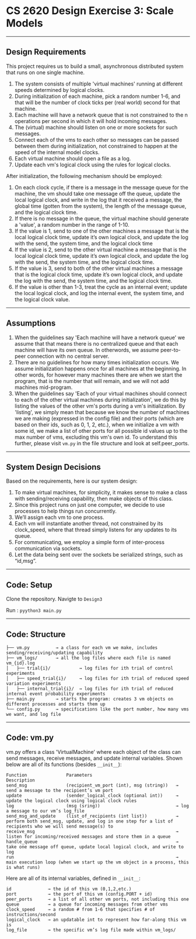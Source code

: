 # CS 2620 Design Exercise 3: Scale Models

-------------------------------------------
## Design Requirements

This project requires us to build a small, asynchronous distributed system that runs on one single machine.


1. The system consists of multiple 'virtual machines' running at different speeds determined by logical clocks.
2. During initialization of each machine, pick a random number 1-6, and that will be the number of clock ticks per (real world) second for that machine.
3. Each machine will have a network queue that is not constrained to the n operations per second in which it will hold incoming messages.
4. The (virtual) machine should listen on one or more sockets for such messages.
5. Connect each of the vms to each other so messages can be passed between them during initialization, not constrained to happen at the speed of the internal model clocks.
6. Each virtual machine should open a file as a log.
7. Update each vm's logical clock using the rules for logical clocks.

After initialization, the following mechanism should be employed:
1. On each clock cycle, if there is a message in the message queue for the machine, the vm should take one message off the queue, update the local logical clock, and write in the log that it received a message, the global time (gotten from the system), the length of the message queue, and the logical clock time.
2. If there is no message in the queue, the virtual machine should generate a 'value', a random number in the range of 1-10.
3. If the value is 1, send to one of the other machines a message that is the local logical clock time, update it’s own logical clock, and update the log with the send, the system time, and the logical clock time
4. If the value is 2, send to the other virtual machine a message that is the local logical clock time, update it’s own logical clock, and update the log with the send, the system time, and the logical clock time.
5. If the value is 3, send to both of the other virtual machines a message that is the logical clock time, update it’s own logical clock, and update the log with the send, the system time, and the logical clock time.
6. If the value is other than 1-3, treat the cycle as an internal event; update the local logical clock, and log the internal event, the system time, and the logical clock value.



-------------------------------------------
## Assumptions
1. When the guidelines say 'Each machine will have a network queue' we assume that that means there is no centralized queue and that each machine will have its own queue.  In otherwords, we assume peer-to-peer connection with no central server.
2. There are no guidelines for how many times initialization occurs.  We assume initialization happens once for all machines at the beginning.  In other words, for however many machines there are when we start the program, that is the number that will remain, and we will not add machines mid-program.
3. When the guidelines say 'Each of your virtual machines should connect to each of the other virtual machines during initialization', we do this by listing the values of the other vm's ports during a vm's initialization.  By 'listing', we simply mean that because we know the number of machines we are making (expressed in the config file) and their ports (which are based on their ids, such as 0, 1, 2, etc.), when we initialize a vm with some id, we make a list of other ports for all possible id values up to the max number of vms, excluding this vm's own id.  To understand this further, please visit `vm.py` in the file structure and look at self.peer_ports.



-------------------------------------------
## System Design Decisions

Based on the requirements, here is our system design:
1. To make virtual machines, for simplicity, it makes sense to make a class with sending/receiving capability, then make objects of this class.
2. Since this project runs on just one computer, we decide to use processes to help things run concurrently.
3. We’ll assign each vm to one process.
4. Each vm will instantiate another thread, not constrained by its clock_speed, where that thread simply listens for any updates to its queue.
5. For communicating, we employ a simple form of inter-process communication via sockets.
6. Let the data being sent over the sockets be serialized strings, such as “id,msg”.



-------------------------------------------
## Code: Setup

Clone the repository.
Navigte to `Design3`

Run :
`pyython3 main.py`



-------------------------------------------
## Code: Structure

```
├── vm.py          → a class for each vm we make, includes sending/receiving/updating capability
├── vm_logs/       → all the log files where each file is named vm_{id}.log
│   ├── trial{i}/           → log files for ith trial of control experiments
│   ├── speed_trial{i}/     → log files for ith trial of reduced speed variation experiments
│   ├── internal_trial{i}/  → log files for ith trial of reduced internal event probability experiments
├── main.py        → starts the program: creates 3 vm objects on different processes and starts them up
└── config.py      → specifications like the port number, how many vms we want, and log file
```



-------------------------------------------
## Code: vm.py

vm.py offers a class 'VirtualMachine' where each object of the class can send messages, receive messages, and update internal variables.
Shown below are all of its functions (besides `__init__`):

```
Function               Parameters                                Description
send_msg               (recipient_vm_port (int), msg (string))   → send a message to the recipient’s vm port
update                 (sender_logical_clock (optional int))     → update the logical clock using logical clock rules 
log                    (msg (sring))                             → log a message to our vm’s log_file
send_msg_and_update    (list_of_recipients (int list))           → perform both send_msg, update, and log in one step for a list of recipients who we will send message(s) to
receive_msg                                                      → listen for incoming/received messages and store them in a queue
handle_queue                                                     → take one message off queue, update local logical clock, and write to log
run                                                              → main execution loop (when we start up the vm object in a process, this is what runs)
```

Here are all of its internal variables, defined in `__init__`:
```
id              → the id of this vm (0,1,2,etc.)
port            → the port of this vm (config.PORT + id)
peer_ports      → a list of all other vm ports, not including this one
queue           → a queue for incoming messages from other vms
clock_speed     → a random # from 1-6 that specifies # of instructions/second
logical_clock   → an updatable int to represent how far-along this vm is
log_file        → the specific vm’s log file made within vm_logs/
```


